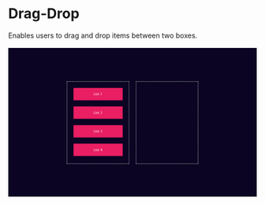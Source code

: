 # Drag-Drop

Enables users to drag and drop items between two boxes.
<br/>
<br/>
<img src="../../assets/Drag-Drop.png" />
